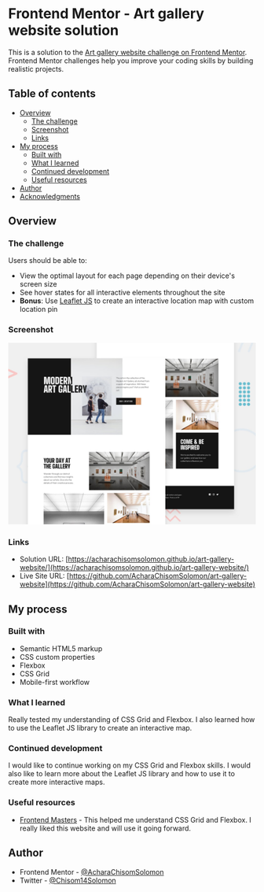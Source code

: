 # Frontend Mentor - Art gallery website solution

This is a solution to the [Art gallery website challenge on Frontend Mentor](https://www.frontendmentor.io/challenges/art-gallery-website-yVdrZlxyA). Frontend Mentor challenges help you improve your coding skills by building realistic projects. 

## Table of contents

- [Overview](#overview)
  - [The challenge](#the-challenge)
  - [Screenshot](#screenshot)
  - [Links](#links)
- [My process](#my-process)
  - [Built with](#built-with)
  - [What I learned](#what-i-learned)
  - [Continued development](#continued-development)
  - [Useful resources](#useful-resources)
- [Author](#author)
- [Acknowledgments](#acknowledgments)

## Overview

### The challenge

Users should be able to:

- View the optimal layout for each page depending on their device's screen size
- See hover states for all interactive elements throughout the site
- **Bonus**: Use [Leaflet JS](https://leafletjs.com/) to create an interactive location map with custom location pin

### Screenshot

![](./preview.jpg)

### Links

- Solution URL: [https://acharachisomsolomon.github.io/art-gallery-website/](https://acharachisomsolomon.github.io/art-gallery-website/)
- Live Site URL: [https://github.com/AcharaChisomSolomon/art-gallery-website](https://github.com/AcharaChisomSolomon/art-gallery-website)

## My process

### Built with

- Semantic HTML5 markup
- CSS custom properties
- Flexbox
- CSS Grid
- Mobile-first workflow

### What I learned

Really tested my understanding of CSS Grid and Flexbox. I also learned how to use the Leaflet JS library to create an interactive map.


### Continued development

I would like to continue working on my CSS Grid and Flexbox skills. I would also like to learn more about the Leaflet JS library and how to use it to create more interactive maps.


### Useful resources

- [Frontend Masters](https://www.example.com) - This helped me understand CSS Grid and Flexbox. I really liked this website and will use it going forward.

## Author

- Frontend Mentor - [@AcharaChisomSolomon](https://www.frontendmentor.io/profile/AcharaChisomSolomon/)
- Twitter - [@Chisom14Solomon](https://twitter.com/Chisom14Solomon)
